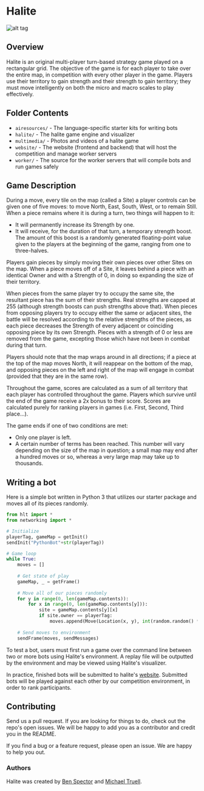 # Halite

![alt tag](https://raw.github.com/Sydriax/Halite/master/multimedia/ExampleGame.gif)

## Overview

Halite is an original multi-player turn-based strategy game played on a rectangular grid. The objective of the game is for each player to take over the entire map, in competition with every other player in the game. Players use their territory to gain strength and their strength to gain territory; they must move intelligently on both the micro and macro scales to play effectively.

## Folder Contents

- `airesources/` - The language-specific starter kits for writing bots
- `halite/` - The halite game engine and visualizer
- `multimedia/` - Photos and videos of a halite game
- `website/` - The website (frontend and backend) that will host the competition and manage worker servers
- `worker/` - The source for the worker servers that will compile bots and run games safely

## Game Description

During a move, every tile on the map (called a Site) a player controls can be given one of five moves: to move North, East, South, West, or to remain Still. When a piece remains where it is during a turn, two things will happen to it:

- It will permanently increase its Strength by one.
- It will receive, for the duration of that turn, a temporary strength boost. The amount of this boost is a randomly generated floating-point value given to the players at the beginning of the game, ranging from one to three-halves.

Players gain pieces by simply moving their own pieces over other Sites on the map. When a piece moves off of a Site, it leaves behind a piece with an identical Owner and with a Strength of 0, in doing so expanding the size of their territory.

When pieces from the same player try to occupy the same site, the resultant piece has the sum of their strengths. Real strengths are capped at 255 (although strength boosts can push strengths above that). When pieces from opposing players try to occupy either the same or adjacent sites, the battle will be resolved according to the relative strengths of the pieces, as each piece decreases the Strength of every adjacent or coinciding opposing piece by its own Strength. Pieces with a strength of 0 or less are removed from the game, excepting those which have not been in combat during that turn.

Players should note that the map wraps around in all directions; if a piece at the top of the map moves North, it will reappear on the bottom of the map, and opposing pieces on the left and right of the map will engage in combat (provided that they are in the same row).

Throughout the game, scores are calculated as a sum of all territory that each player has controlled throughout the game. Players which survive until the end of the game receive a 2x bonus to their score. Scores are calculated purely for ranking players in games (i.e. First, Second, Third place...).

The game ends if one of two conditions are met:

- Only one player is left.
- A certain number of terms has been reached. This number will vary depending on the size of the map in question; a small map may end after a hundred moves or so, whereas a very large map may take up to thousands.

## Writing a bot
Here is a simple bot written in Python 3 that utilizes our starter package and moves all of its pieces randomly.
```python
from hlt import *
from networking import *

# Initialize
playerTag, gameMap = getInit()
sendInit("PythonBot"+str(playerTag))

# Game loop
while True:
	moves = []
	
	# Get state of play
	gameMap, _ = getFrame()
	
	# Move all of our pieces randomly
	for y in range(0, len(gameMap.contents)):
		for x in range(0, len(gameMap.contents[y])):
			site = gameMap.contents[y][x]
			if site.owner == playerTag:
				moves.append(Move(Location(x, y), int(random.random() * 5)))
	
	# Send moves to environment
	sendFrame(moves, sendMessages)
```

To test a bot, users must first run a game over the command line between two or more bots using Halite's environment. A replay file will be outputted by the environment and may be viewed using Halite's visualizer. 

In practice, finished bots will be submitted to halite's [website](http://halite.io/website). Submitted bots will be played against each other by our competition environment, in order to rank participants.

## Contributing

Send us a pull request. If you are looking for things to do, check out the repo's open issues. We will be happy to add you as a contributor and credit you in the README.

If you find a bug or a feature request, please open an issue. We are happy to help you out.

### Authors

Halite was created by [Ben Spector](https://github.com/Sydriax) and [Michael Truell](https://github.com/truell20).
